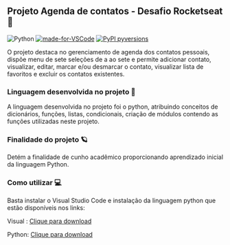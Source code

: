 ## Projeto Agenda de contatos - Desafio Rocketseat 🚀

![Python](https://img.shields.io/badge/python-3670A0?style=for-the-badge&logo=python&logoColor=ffdd54) [![made-for-VSCode](https://img.shields.io/badge/Made%20for-VSCode-1f425f.svg)](https://code.visualstudio.com/) [![PyPI pyversions](https://img.shields.io/pypi/pyversions/ansicolortags.svg)](https://pypi.python.org/pypi/ansicolortags/)

O projeto destaca no gerenciamento de agenda dos contatos pessoais, dispõe menu de sete seleções de a ao sete e permite adicionar contato, visualizar, editar, marcar e/ou desmarcar o contato, visualizar lista de favoritos e excluir os contatos existentes.

### Linguagem desenvolvida no projeto 🐍
A linguagem desenvolvida no projeto foi o python, atribuindo conceitos de dicionários, funções, listas, condicionais, criação de módulos contendo as funções utilizadas neste projeto.

### Finalidade do projeto 🪐
Detém a finalidade de cunho acadêmico proporcionando aprendizado inicial da linguagem Python.

### Como utilizar 💻
Basta instalar o Visual Studio Code e instalação da linguagem python que estão disponíveis nos links:

Visual : [Clique para download](https://code.visualstudio.com/)

Python:  [Clique para download](https://www.python.org/downloads/)
